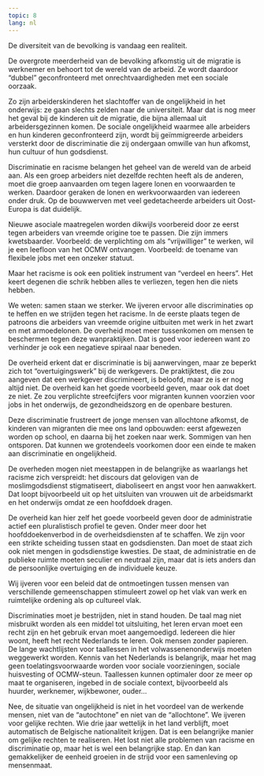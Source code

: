 ```yaml
---
topic: 8
lang: nl
---
```

De diversiteit van de bevolking is vandaag een realiteit.

De overgrote meerderheid van de bevolking afkomstig uit de migratie is
werknemer en behoort tot de wereld van de arbeid. Ze wordt daardoor “dubbel”
geconfronteerd met onrechtvaardigheden met een sociale oorzaak.

Zo zijn arbeiderskinderen het slachtoffer van de ongelijkheid in het
onderwijs: ze gaan slechts zelden naar de universiteit. Maar dat is nog meer
het geval bij de kinderen uit de migratie, die bijna allemaal uit
arbeidersgezinnen komen. De sociale ongelijkheid waarmee alle arbeiders en hun
kinderen geconfronteerd zijn, wordt bij geïmmigreerde arbeiders versterkt door
de discriminatie die zij ondergaan omwille van hun afkomst, hun cultuur of hun
godsdienst.

Discriminatie en racisme belangen het geheel van de wereld van de arbeid aan.
Als een groep arbeiders niet dezelfde rechten heeft als de anderen, moet die
groep aanvaarden om tegen lagere lonen en voorwaarden te werken. Daardoor
geraken de lonen en werkvoorwaarden van iedereen onder druk. Op de bouwwerven
met veel gedetacheerde arbeiders uit Oost-Europa is dat duidelijk.

Nieuwe asociale maatregelen worden dikwijls voorbereid door ze eerst tegen
arbeiders van vreemde origine toe te passen. Die zijn immers kwetsbaarder.
Voorbeeld: de verplichting om als “vrijwilliger” te werken, wil je een
leefloon van het OCMW ontvangen. Voorbeeld: de toename van flexibele jobs met
een onzeker statuut.

Maar het racisme is ook een politiek instrument van “verdeel en heers”. Het
keert degenen die schrik hebben alles te verliezen, tegen hen die niets
hebben.

We weten: samen staan we sterker. We ijveren ervoor alle discriminaties op te
heffen en we strijden tegen het racisme. In de eerste plaats tegen de patroons
die arbeiders van vreemde origine uitbuiten met werk in het zwart en met
armoedelonen. De overheid moet meer tussenkomen om mensen te beschermen tegen
deze wanpraktijken. Dat is goed voor iedereen want zo verhinder je ook een
negatieve spiraal naar beneden.

De overheid erkent dat er discriminatie is bij aanwervingen, maar ze beperkt
zich tot “overtuigingswerk” bij de werkgevers. De praktijktest, die zou
aangeven dat een werkgever discrimineert, is beloofd, maar ze is er nog altijd
niet. De overheid kan het goede voorbeeld geven, maar ook dat doet ze niet. Ze
zou verplichte streefcijfers voor migranten kunnen voorzien voor jobs in het
onderwijs, de gezondheidszorg en de openbare besturen.

Deze discriminatie frustreert de jonge mensen van allochtone afkomst, de
kinderen van migranten die mee ons land opbouwden: eerst afgewezen worden op
school, en daarna bij het zoeken naar werk. Sommigen van hen ontsporen. Dat
kunnen we grotendeels voorkomen door een einde te maken aan discriminatie en
ongelijkheid.

De overheden mogen niet meestappen in de belangrijke as waarlangs het racisme
zich verspreidt: het discours dat gelovigen van de moslimgodsdienst
stigmatiseert, diaboliseert en angst voor hen aanwakkert. Dat loopt
bijvoorbeeld uit op het uitsluiten van vrouwen uit de arbeidsmarkt en het
onderwijs omdat ze een hoofddoek dragen.

De overheid kan hier zelf het goede voorbeeld geven door de administratie
actief een pluralistisch profiel te geven. Onder meer door het
hoofddoekenverbod in de overheidsdiensten af te schaffen. We zijn voor een
strikte scheiding tussen staat en godsdiensten. Dan moet de staat zich ook
niet mengen in godsdienstige kwesties. De staat, de administratie en de
publieke ruimte moeten seculier en neutraal zijn, maar dat is iets anders dan
de persoonlijke overtuiging en de individuele keuze.

Wij ijveren voor een beleid dat de ontmoetingen tussen mensen van
verschillende gemeenschappen stimuleert zowel op het vlak van werk en
ruimtelijke ordening als op cultureel vlak.

Discriminaties moet je bestrijden, niet in stand houden. De taal mag niet
misbruikt worden als een middel tot uitsluiting, het leren ervan moet een
recht zijn en het gebruik ervan moet aangemoedigd. Iedereen die hier woont,
heeft het recht Nederlands te leren. Ook mensen zonder papieren. De lange
wachtlijsten voor taallessen in het volwassenenonderwijs moeten weggewerkt
worden. Kennis van het Nederlands is belangrijk, maar het mag geen
toelatingsvoorwaarde worden voor sociale voorzieningen, sociale huisvesting of
OCMW-steun. Taallessen kunnen optimaler door ze meer op maat te organiseren,
ingebed in de sociale context, bijvoorbeeld als huurder, werknemer,
wijkbewoner, ouder…

Nee, de situatie van ongelijkheid is niet in het voordeel van de werkende
mensen, niet van de “autochtone” en niet van de “allochtone”. We ijveren voor
gelijke rechten. Wie drie jaar wettelijk in het land verblijft, moet
automatisch de Belgische nationaliteit krijgen. Dat is een belangrijke manier
om gelijke rechten te realiseren. Het lost niet alle problemen van racisme en
discriminatie op, maar het is wel een belangrijke stap. En dan kan
gemakkelijker de eenheid groeien in de strijd voor een samenleving op
mensenmaat.


